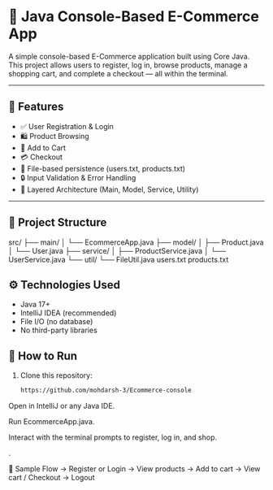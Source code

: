 # 🛒 Java Console-Based E-Commerce App

A simple console-based E-Commerce application built using Core Java. This project allows users to register, log in, browse products, manage a shopping cart, and complete a checkout — all within the terminal.

---

## 📌 Features

- ✅ User Registration & Login
- 🛍️ Product Browsing
- 🛒 Add to Cart
- 💳 Checkout
- 💾 File-based persistence (users.txt, products.txt)
- 🔒 Input Validation & Error Handling
- 📁 Layered Architecture (Main, Model, Service, Utility)

---

## 📂 Project Structure
src/
├── main/
│ └── EcommerceApp.java
├── model/
│ ├── Product.java
│ └── User.java
├── service/
│ ├── ProductService.java
│ └── UserService.java
└── util/
└── FileUtil.java
users.txt
products.txt

## ⚙️ Technologies Used

- Java 17+
- IntelliJ IDEA (recommended)
- File I/O (no database)
- No third-party libraries


## 🚀 How to Run

1. Clone this repository:
   ```bash
   https://github.com/mohdarsh-3/Ecommerce-console
Open in IntelliJ or any Java IDE.

Run EcommerceApp.java.

Interact with the terminal prompts to register, log in, and shop.

.

🧪 Sample Flow
-> Register or Login
-> View products
-> Add to cart
-> View cart / Checkout
-> Logout










